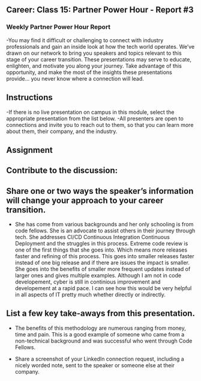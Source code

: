 ## Career: Class 15: Partner Power Hour - Report #3

### Weekly Partner Power Hour Report
-You may find it difficult or challenging to connect with industry professionals and gain an inside look at how the tech world operates. We’ve drawn on our network to bring you speakers and topics relevant to this stage of your career transition. These presentations may serve to educate, enlighten, and motivate you along your journey. Take advantage of this opportunity, and make the most of the insights these presentations provide… you never know where a connection will lead.
## Instructions
-If there is no live presentation on campus in this module, select the appropriate presentation from the list below.
-All presenters are open to connections and invite you to reach out to them, so that you can learn more about them, their company, and the industry.

## Assignment

## Contribute to the discussion:

## Share one or two ways the speaker’s information will change your approach to your career transition.

- She has come from various backgrounds and her only schooling is from code fellows. She is an advocate to assist others in their journey through tech. She addresses CI/CD Continuous Integration Continuous Deployment and the struggles in this process. Extreme code review is one of the first things that she goes into. Which means more releases faster and refining of this process. This goes into smaller releases faster instead of one big release and if there are issues the impact is smaller. She goes into the benefits of smaller more frequent updates instead of larger ones and gives multiple examples. Although I am not in code developement, cyber is still in continious improvement and developement at a rapid pace. I can see how this would be very helpful in all aspects of IT pretty much whether directly or indirectly.

## List a few key take-aways from this presentation.

- The benefits of this methodology are numerous ranging from money, time and pain. This is a good example of someone who came from a non-technical background and was successful who went through Code Fellows.
	
- Share a screenshot of your LinkedIn connection request, including a nicely worded note, sent to the speaker or someone else at their company.

